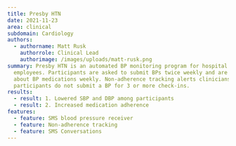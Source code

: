 ```yaml
---
title: Presby HTN
date: 2021-11-23
area: clinical
subdomain: Cardiology
authors:
  - authorname: Matt Rusk
    authorrole: Clinical Lead
    authorimage: /images/uploads/matt-rusk.png
summary: Presby HTN is an automated BP monitoring program for hospital
  employees. Participants are asked to submit BPs twice weekly and are asked
  about BP medications weekly. Non-adherence tracking alerts clinicians if
  participants do not submit a BP for 3 or more check-ins.
results:
  - result: 1. Lowered SBP and DBP among participants
  - result: 2. Increased medication adherence
features:
  - feature: SMS blood pressure receiver
  - feature: Non-adherence tracking
  - feature: SMS Conversations
---
```

